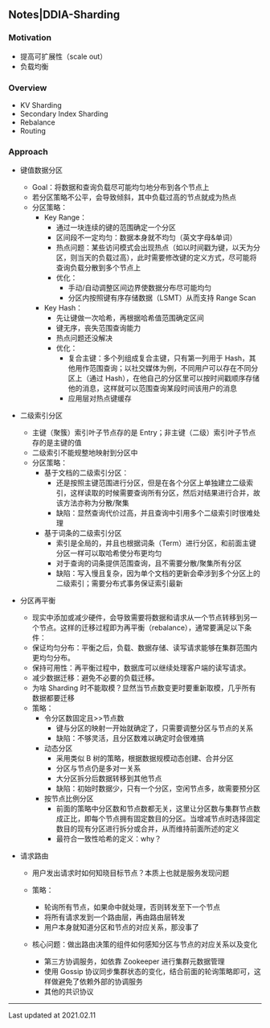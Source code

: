 ## Notes|DDIA-Sharding

### Motivation

* 提高可扩展性（scale out）
* 负载均衡

### Overview

* KV Sharding
* Secondary Index Sharding
* Rebalance
* Routing

### Approach

* 键值数据分区

  * Goal：将数据和查询负载尽可能均匀地分布到各个节点上
  * 若分区策略不公平，会导致倾斜，其中负载过高的节点就成为热点
  * 分区策略：
    * Key Range：
      * 通过一块连续的键的范围确定一个分区
      * 区间段不一定均匀：数据本身就不均匀（英文字母&单词）
      * 热点问题：某些访问模式会出现热点（如以时间戳为键，以天为分区，则当天的负载过高），此时需要修改键的定义方式，尽可能将查询负载分散到多个节点上
      * 优化：
        * 手动/自动调整区间边界使数据分布尽可能均匀
        * 分区内按照键有序存储数据（LSMT）从而支持 Range Scan
    * Key Hash：
      * 先让键做一次哈希，再根据哈希值范围确定区间
      * 键无序，丧失范围查询能力
      * 热点问题还没解决
      * 优化：
        * 复合主键：多个列组成复合主键，只有第一列用于 Hash，其他用作范围查询；以社交媒体为例，不同用户可以存在不同分区上（通过 Hash），在他自己的分区里可以按时间戳顺序存储他的消息，这样就可以范围查询某段时间该用户的消息
        * 应用层对热点键缓存

* 二级索引分区

  * 主键（聚簇）索引叶子节点存的是 Entry；非主键（二级）索引叶子节点存的是主键的值
  * 二级索引不能规整地映射到分区中
  * 分区策略：
    * 基于文档的二级索引分区：
      * 还是按照主键范围进行分区，但是在各个分区上单独建立二级索引，这样读取的时候需要查询所有分区，然后对结果进行合并，故该方法亦称为分散/聚集
      * 缺陷：显然查询代价过高，并且查询中引用多个二级索引时很难处理
    * 基于词条的二级索引分区
      * 索引是全局的，并且也根据词条（Term）进行分区，和前面主键分区一样可以取哈希使分布更均匀
      * 对于查询的词条提供范围查询，且不需要分散/聚集所有分区
      * 缺陷：写入慢且复杂，因为单个文档的更新会牵涉到多个分区上的二级索引；需要分布式事务保证索引最新

* 分区再平衡

  * 现实中添加或减少硬件，会导致需要将数据和请求从一个节点转移到另一个节点。这样的迁移过程即为再平衡（rebalance），通常要满足以下条件：
  * 保证均匀分布：平衡之后，负载、数据存储、读写请求能够在集群范围内更均匀分布。
  * 保持可用性：再平衡过程中，数据库可以继续处理客户端的读写请求。
  * 减少数据迁移：避免不必要的负载迁移。
  * 为啥 Sharding 时不能取模？显然当节点数变更时要重新取模，几乎所有数据都要迁移
  * 策略：
    * 令分区数固定且>>节点数
      * 键与分区的映射一开始就确定了，只需要调整分区与节点的关系
      * 缺陷：不够灵活，且分区数难以确定时会很难搞
    * 动态分区
      * 采用类似 B 树的策略，根据数据规模动态创建、合并分区
      * 分区与节点仍是多对一关系
      * 大分区拆分后数据转移到其他节点
      * 缺陷：初始时数据少，只有一个分区，空闲节点多，故需要预分区
    * 按节点比例分区
      * 前面的策略中分区数和节点数都无关，这里让分区数与集群节点数成正比，即每个节点拥有固定数目的分区。当增减节点时选择固定数目的现有分区进行拆分或合并，从而维持前面所述的定义
      * 最符合一致性哈希的定义：why？

* 请求路由

  * 用户发出请求时如何知晓目标节点？本质上也就是服务发现问题

  * 策略：

    * 轮询所有节点，如果命中就处理，否则转发至下一个节点
    * 将所有请求发到一个路由层，再由路由层转发
    * 用户本身就知道分区和节点的对应关系，那没事了

  * 核心问题：做出路由决策的组件如何感知分区与节点的对应关系以及变化

    * 第三方协调服务，如依靠 Zookeeper 进行集群元数据管理
    * 使用 Gossip 协议同步集群状态的变化，结合前面的轮询策略即可，这样做避免了依赖外部的协调服务
    * 其他的共识协议


---

Last updated at 2021.02.11